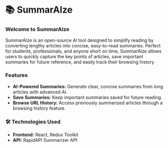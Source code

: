 # 📚 SummarAIze

### Welcome to SummarAIze
SummarAIze is an open-source AI tool designed to simplify reading by converting lengthy articles into concise, easy-to-read summaries. Perfect for students, professionals, and anyone short on time, SummarAIze allows users to quickly capture the key points of articles, save important summaries for future reference, and easily track their browsing history

### Features
 - **AI-Powered Summaries:** Generate clear, concise summaries from long articles with advanced AI.
 - **Save Summaries:** Keep important summaries saved for future reading.
 - **Browse URL History:** Access previously summarized articles through a browsing history feature.

### 🛠️ Technologies Used
 - **Frontend:** React, Redux Toolkit
 - **API:** RapidAPI Summarizer API
